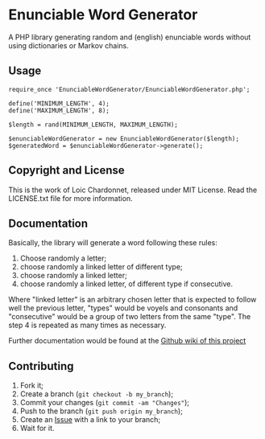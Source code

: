 Enunciable Word Generator
=========================

A PHP library generating random and (english) enunciable words without using
dictionaries or Markov chains.

Usage
-----

    require_once 'EnunciableWordGenerator/EnunciableWordGenerator.php';

    define('MINIMUM_LENGTH', 4);
    define('MAXIMUM_LENGTH', 8);

    $length = rand(MINIMUM_LENGTH, MAXIMUM_LENGTH);

    $enunciableWordGenerator = new EnunciableWordGenerator($length);
    $generatedWord = $enunciableWordGenerator->generate();

Copyright and License
---------------------

This is the work of Loic Chardonnet, released under MIT License. Read the
LICENSE.txt file for more information.

Documentation
-------------

Basically, the library will generate a word following these rules:

1. Choose randomly a letter;
2. choose randomly a linked letter of different type;
3. choose randomly a linked letter;
4. choose randomly a linked letter, of different type if consecutive.

Where "linked letter" is an arbitrary chosen letter that is expected to follow
well the previous letter, "types" would be voyels and consonants and
"consecutive" would be a group of two letters from the same "type". The step 4
is repeated as many times as necessary.

Further documentation would be found at the [Github wiki of this project][1]

Contributing
------------

1. Fork it;
2. Create a branch (`git checkout -b my_branch`);
3. Commit your changes (`git commit -am "Changes"`);
4. Push to the branch (`git push origin my_branch`);
5. Create an [Issue][2] with a link to your branch;
6. Wait for it.


[1]: https://github.com/gnugat/EnunciableWordGenerator/wiki
[2]: https://github.com/gnugat/EnunciableWordGenerator/issues
